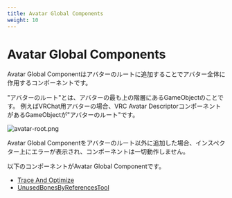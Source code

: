 ```yaml
---
title: Avatar Global Components
weight: 10
---
```


# Avatar Global Components

Avatar Global Componentはアバターのルートに追加することでアバター全体に作用するコンポーネントです。

"アバターのルート"とは、アバターの最も上の階層にあるGameObjectのことです。
例えばVRChat用アバターの場合、VRC Avatar DescriptorコンポーネントがあるGameObjectが"アバターのルート"です。

![avatar-root.png](avatar-root.png)

Avatar Global Componentをアバターのルート以外に追加した場合、インスペクター上にエラーが表示され、コンポーネントは一切動作しません。

以下のコンポーネントがAvatar Global Componentです。

- [Trace And Optimize](../../reference/trace-and-optimize)
- [UnusedBonesByReferencesTool](../../reference/unused-bones-by-references-tool)
